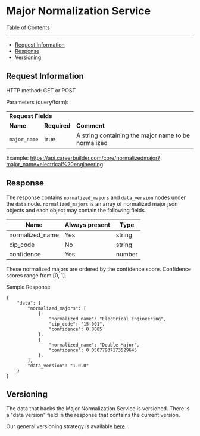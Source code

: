 Major Normalization Service
=============

Table of Contents
_________
- [Request Information](#request-information)
- [Response](#response)
- [Versioning](#versioning)



Request Information
-----

HTTP method: GET or POST

Parameters (query/form):


<table>
    <tr>
    <td colspan="4"><b>Request Fields</b></td>
    </tr>
    <tr>
        <td><b>Name</b></td>
        <td><b>Required</b></td>
        <td><b>Comment</b></td>
    </tr>
    <tr>
        <td><pre>major_name</pre></td>
        <td>true</td>
        <td>A string containing the major name to be normalized</td>
    </tr>
</table>
 
Example: https://api.careerbuilder.com/core/normalizedmajor?major_name=electrical%20engineering


Response
-----

The response contains `normalized_majors` and `data_version` nodes under the `data` node. `normalized_majors` is an array of normalized major json objects and each object may contain the following fields.


| Name           | Always present | Type   |
|----------------|----------------|--------|
| normalized_name| Yes            | string | 
| cip_code       | No             | string |
| confidence     | Yes            | number |

These normalized majors are ordered by the confidence score. Confidence scores range from [0, 1].

Sample Response

```
{
    "data": {
        "normalized_majors": [
            {
                "normalized_name": "Electrical Engineering",
                "cip_code": "15.001",
                "confidence": 0.8885
            },
            {
                "normalized_name": "Double Major",
                "confidence": 0.05077937173529645
            },
        ],
        "data_version": "1.0.0"
    }
}
```


Versioning
-----------
The data that backs the Major Normalization Service is versioned. There is a "data version" field in the response that contains the current version.

Our general versioning strategy is available [here](/Versioning.md).
